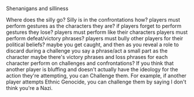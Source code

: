 Shenanigans and silliness

Where does the silly go?
Silly is in the confrontations
how?
players must perform gestures as the characters they are?
if players forget to perform gestures they lose?
players must perform like their characters 
players must perform defeat/victory phrases?
players must bully other players for their political beliefs?
maybe you get caught, and then as you reveal a role to discard during a challenge you say a phrase/act a small part as the character
maybe there's victory phrases and loss phrases for each character
perform on challenges and confrontations?
If you think that another player is bluffing and doesn't actually have the ideology for the action they're attempting, you can Challenge them. For example, if another player attempts Ethnic Genocide, you can challenge them by saying I don't think you're a Nazi.